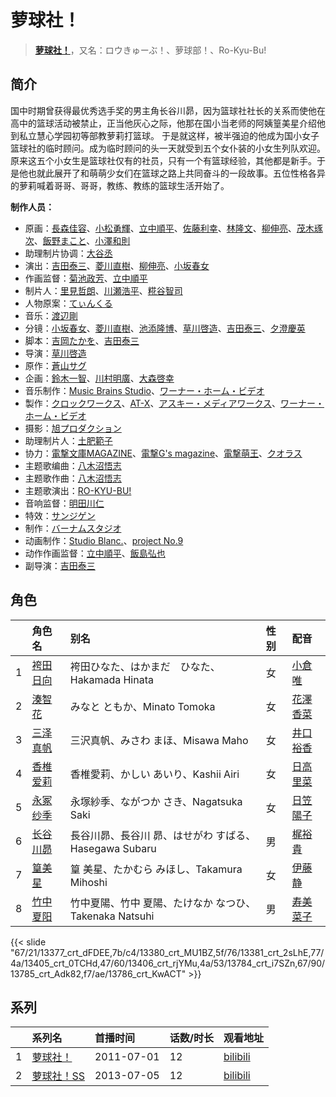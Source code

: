 # 萝球社！


> <u>**[萝球社！](https://bgm.tv/subject/13485)**</u>，又名：ロウきゅーぶ！、萝球部！、Ro-Kyu-Bu!

## 简介

国中时期曾获得最优秀选手奖的男主角长谷川昴，因为篮球社社长的关系而使他在高中的篮球活动被禁止，正当他灰心之际，他那在国小当老师的阿姨篁美星介绍他到私立慧心学园初等部教萝莉打篮球。
于是就这样，被半强迫的他成为国小女子篮球社的临时顾问。成为临时顾问的头一天就受到五个女仆装的小女生列队欢迎。原来这五个小女生是篮球社仅有的社员，只有一个有篮球经验，其他都是新手。于是他也就此展开了和萌萌少女们在篮球之路上共同奋斗的一段故事。五位性格各异的萝莉喊着哥哥、哥哥，教练、教练的篮球生活开始了。

**制作人员：**
- 原画：[長森佳容](https://bgm.tv/person/1640)、[小松勇輝](https://bgm.tv/person/12517)、[立中順平](https://bgm.tv/person/40957)、[佐藤利幸](https://bgm.tv/person/3205)、[林隆文](https://bgm.tv/person/15414)、[柳伸亮](https://bgm.tv/person/12298)、[茂木琢次](https://bgm.tv/person/21669)、[飯野まこと](https://bgm.tv/person/18772)、[小澤和則](https://bgm.tv/person/21362)
- 助理制片协调：[大谷丞](https://bgm.tv/person/45880)
- 演出：[吉田泰三](https://bgm.tv/person/10005)、[菱川直樹](https://bgm.tv/person/11954)、[柳伸亮](https://bgm.tv/person/12298)、[小坂春女](https://bgm.tv/person/1092)
- 作画监督：[菊池政芳](https://bgm.tv/person/33684)、[立中順平](https://bgm.tv/person/40957)
- 制片人：[里見哲朗](https://bgm.tv/person/28737)、[川瀬浩平](https://bgm.tv/person/6755)、[糀谷智司](https://bgm.tv/person/41494)
- 人物原案：[てぃんくる](https://bgm.tv/person/5881)
- 音乐：[渡辺剛](https://bgm.tv/person/2713)
- 分镜：[小坂春女](https://bgm.tv/person/1092)、[菱川直樹](https://bgm.tv/person/11954)、[池添隆博](https://bgm.tv/person/11945)、[草川啓造](https://bgm.tv/person/2913)、[吉田泰三](https://bgm.tv/person/10005)、[夕澄慶英](https://bgm.tv/person/12296)
- 脚本：[吉岡たかを](https://bgm.tv/person/1140)、[吉田泰三](https://bgm.tv/person/10005)
- 导演：[草川啓造](https://bgm.tv/person/2913)
- 原作：[蒼山サグ](https://bgm.tv/person/7908)
- 企画：[鈴木一智](https://bgm.tv/person/49263)、[川村明廣](https://bgm.tv/person/238)、[大森啓幸](https://bgm.tv/person/12269)
- 音乐制作：[Music Brains Studio](https://bgm.tv/person/20098)、[ワーナー・ホーム・ビデオ](https://bgm.tv/person/7536)
- 製作：[クロックワークス](https://bgm.tv/person/1492)、[AT-X](https://bgm.tv/person/230)、[アスキー・メディアワークス](https://bgm.tv/person/6140)、[ワーナー・ホーム・ビデオ](https://bgm.tv/person/7536)
- 摄影：[旭プロダクション](https://bgm.tv/person/6065)
- 助理制片人：[土肥範子](https://bgm.tv/person/35612)
- 协力：[電撃文庫MAGAZINE](https://bgm.tv/person/8779)、[電撃G's magazine](https://bgm.tv/person/8938)、[電撃萌王](https://bgm.tv/person/13268)、[クオラス](https://bgm.tv/person/49494)
- 主题歌编曲：[八木沼悟志](https://bgm.tv/person/7821)
- 主题歌作曲：[八木沼悟志](https://bgm.tv/person/7821)
- 主题歌演出：[RO-KYU-BU!](https://bgm.tv/person/8326)
- 音响监督：[明田川仁](https://bgm.tv/person/477)
- 特效：[サンジゲン](https://bgm.tv/person/7061)
- 制作：[バーナムスタジオ](https://bgm.tv/person/19311)
- 动画制作：[Studio Blanc.](https://bgm.tv/person/8089)、[project No.9](https://bgm.tv/person/8088)
- 动作作画监督：[立中順平](https://bgm.tv/person/40957)、[飯島弘也](https://bgm.tv/person/828)
- 副导演：[吉田泰三](https://bgm.tv/person/10005)

## 角色

|     |   角色名   |   别名  | 性别 |  配音  |
|:--- |:------  |:----      |:---  |:--   |
| 1 | [袴田日向](https://bgm.tv/character/13377) | 袴田ひなた、はかまだ　ひなた、Hakamada Hinata | 女 | [小倉唯](https://bgm.tv/person/6447) |
| 2 | [湊智花](https://bgm.tv/character/13380) | みなと ともか、Minato Tomoka | 女 | [花澤香菜](https://bgm.tv/person/4765) |
| 3 | [三泽真帆](https://bgm.tv/character/13381) | 三沢真帆、みさわ まほ、Misawa Maho | 女 | [井口裕香](https://bgm.tv/person/4851) |
| 4 | [香椎爱莉](https://bgm.tv/character/13405) | 香椎愛莉、かしい あいり、Kashii Airi | 女 | [日高里菜](https://bgm.tv/person/4962) |
| 5 | [永冢纱季](https://bgm.tv/character/13406) | 永塚紗季、ながつか さき、Nagatsuka Saki | 女 | [日笠陽子](https://bgm.tv/person/5119) |
| 6 | [长谷川昴](https://bgm.tv/character/13784) | 長谷川昴、長谷川 昴、はせがわ すばる、Hasegawa Subaru | 男 | [梶裕貴](https://bgm.tv/person/5209) |
| 7 | [篁美星](https://bgm.tv/character/13785) | 篁 美星、たかむら みほし、Takamura Mihoshi | 女 | [伊藤静](https://bgm.tv/person/4272) |
| 8 | [竹中夏阳](https://bgm.tv/character/13786) | 竹中夏陽、竹中 夏陽、たけなか なつひ、Takenaka Natsuhi | 男 | [寿美菜子](https://bgm.tv/person/5118) |

{{< slide "67/21/13377_crt_dFDEE,7b/c4/13380_crt_MU1BZ,5f/76/13381_crt_2sLhE,77/4a/13405_crt_0TCHd,47/60/13406_crt_rjYMu,4a/53/13784_crt_i7SZn,67/90/13785_crt_Adk82,f7/ae/13786_crt_KwACT" >}}

## 系列

|     |   系列名   |   首播时间  | 话数/时长  | 观看地址 |
|:---  |:------    |:----      |:---       |:---  |
| 1 |[萝球社！](https://bgm.tv/subject/13485)| 2011-07-01 | 12 | [bilibili](https://www.bilibili.com/bangumi/play/ep65742)  |
| 2 |[萝球社！SS](https://bgm.tv/subject/51935)| 2013-07-05 | 12 | [bilibili](https://www.bilibili.com/bangumi/play/ep79223)  |



